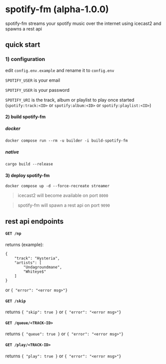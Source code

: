 # spotify-fm (alpha-1.0.0)

spotify-fm streams your spotify music over the internet using icecast2 and spawns a rest api

## quick start
### 1) configuration
edit `config.env.example` and rename it to `config.env` 


`SPOTIFY_USER` is your email

`SPOTIFY_USER` is your password

`SPOTIFY_URI` is the track, album or playlist to play once started (`spotify:track:<ID>` or `spotify:album:<ID>` or `spotify:playlist:<ID>`)

#### 2) build spotify-fm
##### docker
`docker compose run --rm -u builder -i build-spotify-fm`
##### native
`cargo build --release`

#### 3) deploy spotify-fm
`docker compose up -d --force-recreate streamer`

> icecast2 will become available on port `8000`

> spotify-fm will spawn a rest api on port `9090`

## rest api endpoints
#### `GET /np`
returns (example):
```
{
    "track": "Hysteria",
    "artists": [
        "Undagroundmane",
        "Whiteye$"
    ]
}
``` 
or `{ "error": "<error msg>"}`
#### `GET /skip`
returns `{ "skip": true }` or `{ "error": "<error msg>"}`
#### `GET /queue/<TRACK-ID>`
returns `{ "queue": true }` or `{ "error": "<error msg>"}`
#### `GET /play/<TRACK-ID>`
returns `{ "play": true }` or `{ "error": "<error msg>"}`